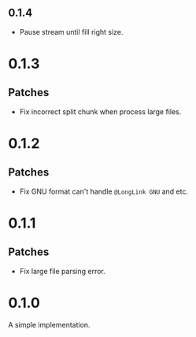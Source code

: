 ## 0.1.4

- Pause stream until fill right size.

# 0.1.3

## Patches

- Fix incorrect split chunk when process large files.

# 0.1.2

## Patches

- Fix GNU format can't handle `@LongLink GNU` and etc.

# 0.1.1

## Patches

- Fix large file parsing error.

# 0.1.0

A simple implementation.
